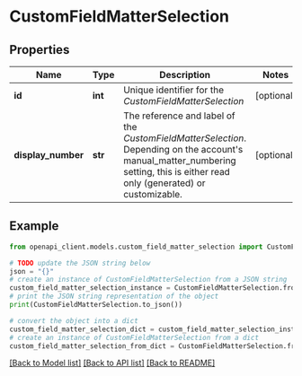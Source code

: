 # CustomFieldMatterSelection


## Properties

Name | Type | Description | Notes
------------ | ------------- | ------------- | -------------
**id** | **int** | Unique identifier for the *CustomFieldMatterSelection* | [optional] 
**display_number** | **str** | The reference and label of the *CustomFieldMatterSelection*. Depending on the account&#39;s manual_matter_numbering setting, this is either read only (generated) or customizable. | [optional] 

## Example

```python
from openapi_client.models.custom_field_matter_selection import CustomFieldMatterSelection

# TODO update the JSON string below
json = "{}"
# create an instance of CustomFieldMatterSelection from a JSON string
custom_field_matter_selection_instance = CustomFieldMatterSelection.from_json(json)
# print the JSON string representation of the object
print(CustomFieldMatterSelection.to_json())

# convert the object into a dict
custom_field_matter_selection_dict = custom_field_matter_selection_instance.to_dict()
# create an instance of CustomFieldMatterSelection from a dict
custom_field_matter_selection_from_dict = CustomFieldMatterSelection.from_dict(custom_field_matter_selection_dict)
```
[[Back to Model list]](../README.md#documentation-for-models) [[Back to API list]](../README.md#documentation-for-api-endpoints) [[Back to README]](../README.md)


